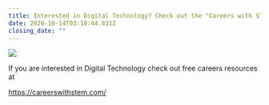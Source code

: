 ```yaml
---
title: Interested in Digital Technology? Check out the "Careers with STEM" website
date: 2020-10-14T03:10:44.831Z
closing_date: ""
---
```

![](https://res.cloudinary.com/whanganuihigh/image/upload/v1602645234/Careers%20and%20Vocational/Careers-with-STEM.jpg)

If you are interested in Digital Technology check out free careers resources at

https://careerswithstem.com/